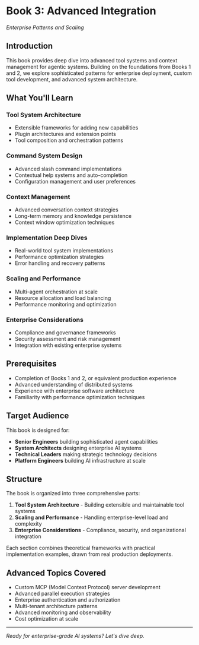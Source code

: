 # Book 3: Advanced Integration

*Enterprise Patterns and Scaling*

## Introduction

This book provides deep dive into advanced tool systems and context management for agentic systems. Building on the foundations from Books 1 and 2, we explore sophisticated patterns for enterprise deployment, custom tool development, and advanced system architecture.

## What You'll Learn

### Tool System Architecture
- Extensible frameworks for adding new capabilities
- Plugin architectures and extension points
- Tool composition and orchestration patterns

### Command System Design
- Advanced slash command implementations
- Contextual help systems and auto-completion
- Configuration management and user preferences

### Context Management
- Advanced conversation context strategies
- Long-term memory and knowledge persistence
- Context window optimization techniques

### Implementation Deep Dives
- Real-world tool system implementations
- Performance optimization strategies
- Error handling and recovery patterns

### Scaling and Performance
- Multi-agent orchestration at scale
- Resource allocation and load balancing
- Performance monitoring and optimization

### Enterprise Considerations
- Compliance and governance frameworks
- Security assessment and risk management
- Integration with existing enterprise systems

## Prerequisites

- Completion of Books 1 and 2, or equivalent production experience
- Advanced understanding of distributed systems
- Experience with enterprise software architecture
- Familiarity with performance optimization techniques

## Target Audience

This book is designed for:
- **Senior Engineers** building sophisticated agent capabilities
- **System Architects** designing enterprise AI systems
- **Technical Leaders** making strategic technology decisions
- **Platform Engineers** building AI infrastructure at scale

## Structure

The book is organized into three comprehensive parts:

1. **Tool System Architecture** - Building extensible and maintainable tool systems
2. **Scaling and Performance** - Handling enterprise-level load and complexity
3. **Enterprise Considerations** - Compliance, security, and organizational integration

Each section combines theoretical frameworks with practical implementation examples, drawn from real production deployments.

## Advanced Topics Covered

- Custom MCP (Model Context Protocol) server development
- Advanced parallel execution strategies
- Enterprise authentication and authorization
- Multi-tenant architecture patterns
- Advanced monitoring and observability
- Cost optimization at scale

---

*Ready for enterprise-grade AI systems? Let's dive deep.*